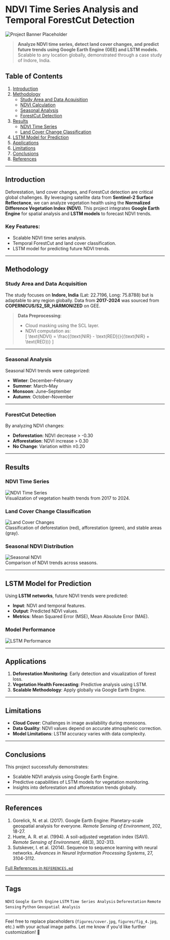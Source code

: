# NDVI Time Series Analysis and Temporal ForestCut Detection

![Project Banner Placeholder](figures/cover.jpg)

> **Analyze NDVI time series, detect land cover changes, and predict future trends using Google Earth Engine (GEE) and LSTM models.**  
> Scalable to any location globally, demonstrated through a case study of Indore, India.

## Table of Contents
1. [Introduction](#introduction)
2. [Methodology](#methodology)
    - [Study Area and Data Acquisition](#study-area-and-data-acquisition)
    - [NDVI Calculation](#ndvi-calculation)
    - [Seasonal Analysis](#seasonal-analysis)
    - [ForestCut Detection](#forestcut-detection)
3. [Results](#results)
    - [NDVI Time Series](#ndvi-time-series)
    - [Land Cover Change Classification](#land-cover-change-classification)
4. [LSTM Model for Prediction](#lstm-model-for-prediction)
5. [Applications](#applications)
6. [Limitations](#limitations)
7. [Conclusions](#conclusions)
8. [References](#references)

---

## Introduction

Deforestation, land cover changes, and ForestCut detection are critical global challenges. By leveraging satellite data from **Sentinel-2 Surface Reflectance**, we can analyze vegetation health using the **Normalized Difference Vegetation Index (NDVI)**. This project integrates **Google Earth Engine** for spatial analysis and **LSTM models** to forecast NDVI trends. 

### Key Features:
- Scalable NDVI time series analysis.
- Temporal ForestCut and land cover classification.
- LSTM model for predicting future NDVI trends.

---

## Methodology

### Study Area and Data Acquisition
The study focuses on **Indore, India** (Lat: 22.7196, Long: 75.8788) but is adaptable to any region globally. Data from **2017-2024** was sourced from **COPERNICUS/S2_SR_HARMONIZED** on GEE.  

> **Data Preprocessing**:  
> - Cloud masking using the SCL layer.  
> - NDVI computation as:  
> \[
> \text{NDVI} = \frac{(\text{NIR} - \text{RED})}{(\text{NIR} + \text{RED})}
> \]

---

### Seasonal Analysis
Seasonal NDVI trends were categorized:  
- **Winter**: December–February  
- **Summer**: March–May  
- **Monsoon**: June–September  
- **Autumn**: October–November  

---

### ForestCut Detection
By analyzing NDVI changes:
- **Deforestation**: NDVI decrease > -0.30  
- **Afforestation**: NDVI increase > 0.30  
- **No Change**: Variation within ±0.20  

---

## Results

### NDVI Time Series
![NDVI Time Series](figures/fig_4.jpg)  
Visualization of vegetation health trends from 2017 to 2024.

### Land Cover Change Classification
![Land Cover Changes](figures/fig_2.jpg)  
Classification of deforestation (red), afforestation (green), and stable areas (gray).  

### Seasonal NDVI Distribution
![Seasonal NDVI](figures/fig_5.jpg)  
Comparison of NDVI trends across seasons.

---

## LSTM Model for Prediction

Using **LSTM networks**, future NDVI trends were predicted:
- **Input**: NDVI and temporal features.
- **Output**: Predicted NDVI values.  
- **Metrics**: Mean Squared Error (MSE), Mean Absolute Error (MAE).

### Model Performance
![LSTM Performance](figures/fig_3.jpg)

---

## Applications
1. **Deforestation Monitoring**: Early detection and visualization of forest loss.
2. **Vegetation Health Forecasting**: Predictive analysis using LSTM.
3. **Scalable Methodology**: Apply globally via Google Earth Engine.

---

## Limitations
- **Cloud Cover**: Challenges in image availability during monsoons.  
- **Data Quality**: NDVI values depend on accurate atmospheric correction.  
- **Model Limitations**: LSTM accuracy varies with data complexity.  

---

## Conclusions
This project successfully demonstrates:
- Scalable NDVI analysis using Google Earth Engine.
- Predictive capabilities of LSTM models for vegetation monitoring.  
- Insights into deforestation and afforestation trends globally.

---

## References
1. Gorelick, N. et al. (2017). Google Earth Engine: Planetary-scale geospatial analysis for everyone. *Remote Sensing of Environment*, 202, 18-27.  
2. Huete, A. R. et al. (1994). A soil-adjusted vegetation index (SAVI). *Remote Sensing of Environment*, 48(3), 302-313.  
3. Sutskever, I. et al. (2014). Sequence to sequence learning with neural networks. *Advances in Neural Information Processing Systems*, 27, 3104-3112.  

[Full References in `REFERENCES.md`](REFERENCES.md)

---

## Tags
`NDVI` `Google Earth Engine` `LSTM` `Time Series Analysis` `Deforestation` `Remote Sensing` `Python` `Geospatial Analysis`

---

Feel free to replace placeholders (`figures/cover.jpg`, `figures/fig_4.jpg`, etc.) with your actual image paths. Let me know if you'd like further customization! 🚀
